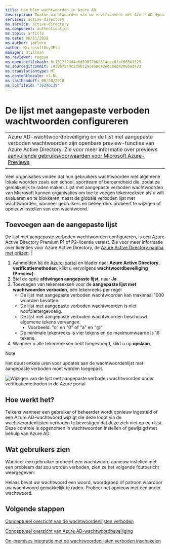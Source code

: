 ```yaml
---
title: Hoe bEen wachtwoorden in Azure AD
description: Zwakke wachtwoorden van uw envirionment met Azure AD dynamisch verboden passwrords bEen
services: active-directory
ms.service: active-directory
ms.component: authentication
ms.topic: article
ms.date: 06/11/2018
ms.author: joflore
author: MicrosoftGuyJFlo
manager: mtillman
ms.reviewer: rogoya
ms.openlocfilehash: 0c1517f94d4a6d59077b62614eec8fef665b1529
ms.sourcegitcommit: 1438b7549c2d9bc2ace6a0a3e460ad4206bad423
ms.translationtype: MT
ms.contentlocale: nl-NL
ms.lasthandoff: 06/20/2018
ms.locfileid: "36296139"
---
```

# <a name="configuring-the-custom-banned-password-list"></a>De lijst met aangepaste verboden wachtwoorden configureren

|     |
| --- |
| Azure AD-wachtwoordbeveiliging en de lijst met aangepaste verboden wachtwoorden zijn openbare preview-functies van Azure Active Directory. Zie voor meer informatie over previews [aanvullende gebruiksvoorwaarden voor Microsoft Azure-Previews](https://azure.microsoft.com/support/legal/preview-supplemental-terms/)|
|     |

Veel organisaties vinden dat hun gebruikers wachtwoorden met algemene lokale woorden zoals een school, sportteam of beroemdheid die, zodat ze gemakkelijk te raden maken. Lijst met aangepaste verboden wachtwoorden van Microsoft kunnen organisaties om toe te voegen tekenreeksen als u wilt evalueren en te blokkeren, naast de globale verboden lijst met wachtwoorden, wanneer gebruikers en beheerders probeert te wijzigen of opnieuw instellen van een wachtwoord.

## <a name="add-to-the-custom-list"></a>Toevoegen aan de aangepaste lijst

De lijst met aangepaste verboden wachtwoorden configureren, is een Azure Active Directory Premium P1 of P2-licentie vereist. Zie voor meer informatie over licenties voor Azure Active Directory, de [Azure Active Directory pagina met prijzen](https://azure.microsoft.com/pricing/details/active-directory/). |

1. Aanmelden bij de [Azure-portal](https://portal.azure.com) en blader naar **Azure Active Directory**, **verificatiemethoden**, klikt u vervolgens **wachtwoordbeveiliging (Preview)**.
1. Stel de optie **afdwingen aangepaste lijst**, naar **Ja**.
1. Toevoegen van tekenreeksen voor de **aangepaste lijst met wachtwoorden verboden**, één tekenreeks per regel
   * De lijst met aangepaste verboden wachtwoorden kan maximaal 1000 woorden bevatten.
   * De lijst met aangepaste verboden wachtwoorden is niet hoofdlettergevoelig.
   * De lijst met aangepaste verboden wachtwoorden beschouwt algemene tekens vervangen.
      * Voorbeeld: "o" en "0" of "a" en "@"
   * De minimale tekenreeks is vier tekens en de maximumwaarde is 16 tekens.
1. Wanneer u alle tekenreeksen hebt toegevoegd, klikt u op **opslaan**.

> [!NOTE]
> Het duurt enkele uren voor updates aan de wachtwoordenlijst met aangepaste verboden moet worden toegepast.

![Wijzigen van de lijst met aangepaste verboden wachtwoorden onder verificatiemethoden in de Azure portal](./media/howto-password-ban-bad/authentication-methods-password-protection.png)

## <a name="how-it-works"></a>Hoe werkt het?

Telkens wanneer een gebruiker of beheerder wordt opnieuw ingesteld of een Azure AD-wachtwoord wijzigt die deze loopt via de wachtwoordenlijsten verboden te bevestigen dat deze zich niet op een lijst. Deze controle is opgenomen in wachtwoorden instellen of gewijzigd met behulp van Azure AD.

## <a name="what-do-users-see"></a>Wat gebruikers zien

Wanneer een gebruiker probeert een wachtwoord opnieuw instellen met een probleem dat zou worden verboden, zien ze het volgende foutbericht weergegeven:

Helaas bevat uw wachtwoord een woord, woordgroep of patroon waardoor uw wachtwoord gemakkelijk te raden. Probeer het opnieuw met een ander wachtwoord.

## <a name="next-steps"></a>Volgende stappen

[Conceptueel overzicht van de wachtwoordenlijsten verboden](concept-password-ban-bad.md)

[Conceptueel overzicht van Azure AD-wachtwoordbeveiliging](concept-password-ban-bad-on-premises.md)

[On-premises integratie met de wachtwoordenlijsten verboden inschakelen](howto-password-ban-bad-on-premises.md)

